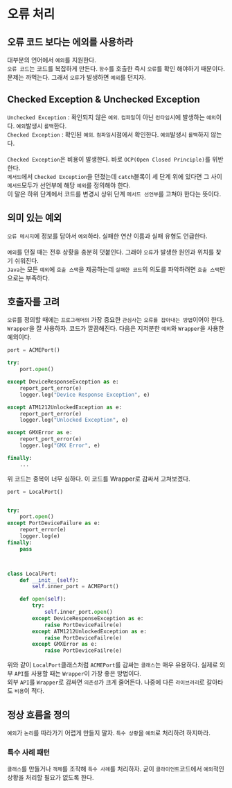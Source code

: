 # 오류 처리
## 오류 코드 보다는 에외를 사용하라
대부분의 언어에서 `예외`를 지원한다.<br/>
`오류 코드`는 코드를 복잡하게 만든다. `함수`를 호출한 즉시 `오류`를 확인 해야하기 때문이다. <br/>
문제는 까먹는다. 그래서 `오류`가 발생하면 `예외`를 던지자. 

## Checked Exception & Unchecked Exception
`Unchecked Exception` : 확인되지 않은 `예외`. `컴파일`이 아닌 `런타임`시에 발생하는 `예외`이다. `예외`발생시 `롤백`한다.<br/>
`Checked Exception` : 확인된 `예외`. `컴파일`시점에서 확인한다. `예외`발생시 `롤백`하지 않는다.<br/>
<br/>
`Checked Exception`은 비용이 발생한다. 바로 `OCP(Open Closed Principle)`를 위반한다.<br/>
`메서드`에서 `Checked Exception`을 던졌는데 `catch`블록이 세 단계 위에 있다면 그 사이 `메서드`모두가 선언부에 해당 `예외`를 정의해야 한다.<br/>
이 말은 하위 단계에서 코드를 변경시 상위 단계 `메서드 선언부`를 고쳐야 한다는 뜻이다. 

## 의미 있는 예외
`오류 메시지`에 정보를 담아서 `예외`하라. 실패한 연산 이름과 실패 유형도 언급한다.<br/>
<br/>
`예외`를 던질 때는 전후 상황을 충분히 덧붙인다. 그래야 `오류`가 발생한 원인과 위치를 찾기 쉬워진다.<br/>
`Java`는 모든 `예외`에 `호출 스택`을 제공하는데 `실패한 코드`의 의도를 파악하려면 `호출 스택`만으로는 부족하다.<br/>

## 호출자를 고려
`오류`를 정의할 때에는 `프로그래머의` 가장 중요한 `관심사`는 `오류를 잡아내는 방법`이어야 한다.<br/>
`Wrapper`을 잘 사용하자. 코드가 깔끔해진다. 다음은 지저분한 `예외`와 `Wrapper`을 사용한 예외이다.
```python
port = ACMEPort()

try:
    port.open()

except DeviceResponseException as e:
    report_port_error(e)
    logger.log("Device Response Exception", e)

except ATM1212UnlockedException as e:
    report_port_error(e)
    logger.log("Unlocked Exception", e)

except GMXError as e:
    report_port_error(e)
    logger.log("GMX Error", e)

finally:
    ...
```
위 코드는 중복이 너무 심하다. 이 코드를 Wrapper로 감싸서 고쳐보겠다.
```python
port = LocalPort()


try:
    port.open()
except PortDeviceFailure as e:
    report_error(e)
    logger.log(e)
finally:
    pass



class LocalPort:
    def __init__(self):
        self.inner_port = ACMEPort()

    def open(self):
        try:
            self.inner_port.open()
        except DeviceResponseException as e:
            raise PortDeviceFailre(e)
        except ATM1212UnlockedException as e:
            raise PortDeviceFailre(e)
        except GMXError as e:
            raise PortDeviceFailre(e)
```

위와 같이 `LocalPort`클래스처럼 `ACMEPort`를 감싸는 `클래스`는 매우 유용하다. 실제로 외부 `API`를 사용할 때는 `Wrapper`이 가장 좋은 방법이다.<br/>
외부 `API`를 `Wrapper`로 감싸면 `의존성`가 크게 줄어든다. 나중에 다른 `라이브러리`로 갈아타도 `비용`이 적다.

## 정상 흐름을 정의
`예외`가 `논리`를 따라가기 어렵게 만들지 말자. `특수 상황`을 `예외`로 처리하려 하지마라.<br/>
### 특수 사례 패턴
`클래스`를 만들거나 `객체`를 조작해 `특수 사례`를 처리하자. 굳이 `클라이언트`코드에서 `예외`적인 상황을 처리할 필요가 없도록 한다.
